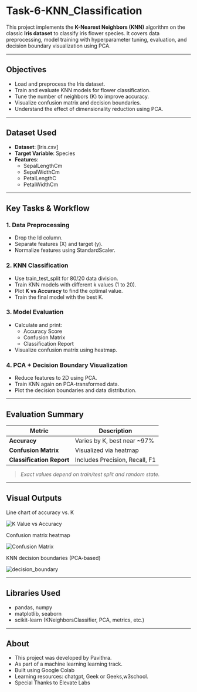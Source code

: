 # Task-6-KNN_Classification

This project implements the **K-Nearest Neighbors (KNN)** algorithm on the classic **Iris dataset** to classify iris flower species. It covers data preprocessing, model training with hyperparameter tuning, evaluation, and decision boundary visualization using PCA.

---

##  Objectives

- Load and preprocess the Iris dataset.
- Train and evaluate KNN models for flower classification.
- Tune the number of neighbors (K) to improve accuracy.
- Visualize confusion matrix and decision boundaries.
- Understand the effect of dimensionality reduction using PCA.

---

##  Dataset Used

- **Dataset**: [Iris.csv]
- **Target Variable**: Species
- **Features**:
  - SepalLengthCm
  - SepalWidthCm
  - PetalLengthC
  - PetalWidthCm

---

##  Key Tasks & Workflow

### 1.  Data Preprocessing
- Drop the Id column.
- Separate features (X) and target (y).
- Normalize features using StandardScaler.

### 2. KNN Classification
- Use train_test_split for 80/20 data division.
- Train KNN models with different k values (1 to 20).
- Plot **K vs Accuracy** to find the optimal value.
- Train the final model with the best K.

### 3. Model Evaluation
- Calculate and print:
  - Accuracy Score
  - Confusion Matrix
  - Classification Report
- Visualize confusion matrix using heatmap.

### 4. PCA + Decision Boundary Visualization
- Reduce features to 2D using PCA.
- Train KNN again on PCA-transformed data.
- Plot the decision boundaries and data distribution.

---

##  Evaluation Summary

| Metric               | Description                         |
|----------------------|-------------------------------------|
| **Accuracy**         | Varies by K, best near ~97%         |
| **Confusion Matrix** | Visualized via heatmap              |
| **Classification Report** | Includes Precision, Recall, F1  |

> *Exact values depend on train/test split and random state.*

---

## Visual Outputs

Line chart of accuracy vs. K

![K Value vs Accuracy](https://github.com/user-attachments/assets/2d2ed27c-693f-44f3-bd7a-8114f6fd1110)
       
Confusion matrix heatmap   

![Confusion Matrix](https://github.com/user-attachments/assets/3f960708-928f-436f-aa47-e75686bdc4bb)

KNN decision boundaries (PCA-based)

![decision_boundary](https://github.com/user-attachments/assets/6ed85efe-1c02-404d-8286-7c6593ba922c)

---

## Libraries Used

- pandas, numpy
- matplotlib, seaborn
- scikit-learn (KNeighborsClassifier, PCA, metrics, etc.)

---

## About

- This project was developed by Pavithra.
- As part of a machine learning learning track.
- Built using Google Colab
- Learning resources: chatgpt, Geek or Geeks,w3school.
- Special Thanks to Elevate Labs
